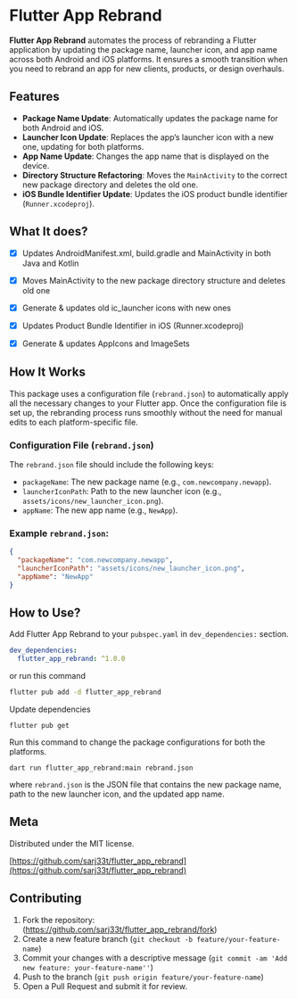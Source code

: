 # Flutter App Rebrand

**Flutter App Rebrand** automates the process of rebranding a Flutter application by updating the package name, launcher icon, and app name across both Android and iOS platforms. It ensures a smooth transition when you need to rebrand an app for new clients, products, or design overhauls.

## Features

- **Package Name Update**: Automatically updates the package name for both Android and iOS.
- **Launcher Icon Update**: Replaces the app’s launcher icon with a new one, updating for both platforms.
- **App Name Update**: Changes the app name that is displayed on the device.
- **Directory Structure Refactoring**: Moves the `MainActivity` to the correct new package directory and deletes the old one.
- **iOS Bundle Identifier Update**: Updates the iOS product bundle identifier (`Runner.xcodeproj`).


## What It does?
- [x] Updates AndroidManifest.xml, build.gradle and MainActivity in both Java and Kotlin
- [x] Moves MainActivity to the new package directory structure and deletes old one
- [x] Generate & updates old ic_launcher icons with new ones
- [x] Updates Product Bundle Identifier in iOS (Runner.xcodeproj)
- [x] Generate & updates AppIcons and ImageSets


## How It Works

This package uses a configuration file (`rebrand.json`) to automatically apply all the necessary changes to your Flutter app. Once the configuration file is set up, the rebranding process runs smoothly without the need for manual edits to each platform-specific file.

### Configuration File (`rebrand.json`)

The `rebrand.json` file should include the following keys:
- `packageName`: The new package name (e.g., `com.newcompany.newapp`).
- `launcherIconPath`: Path to the new launcher icon (e.g., `assets/icons/new_launcher_icon.png`).
- `appName`: The new app name (e.g., `NewApp`).

### Example `rebrand.json`:
```json
{
  "packageName": "com.newcompany.newapp",
  "launcherIconPath": "assets/icons/new_launcher_icon.png",
  "appName": "NewApp"
}
```


## How to Use?

Add Flutter App Rebrand to your `pubspec.yaml` in `dev_dependencies:` section.
```yaml
dev_dependencies: 
  flutter_app_rebrand: ^1.0.0
```
or run this command
```bash
flutter pub add -d flutter_app_rebrand
```


Update dependencies
```
flutter pub get
```
Run this command to change the package configurations for both the platforms.

```
dart run flutter_app_rebrand:main rebrand.json
```

where `rebrand.json` is the JSON file that contains the new package name, path to the new launcher icon, and the updated app name.


## Meta

Distributed under the MIT license.

[https://github.com/sarj33t/flutter_app_rebrand](https://github.com/sarj33t/flutter_app_rebrand)

## Contributing

1. Fork the repository: (<https://github.com/sarj33t/flutter_app_rebrand/fork>)
2. Create a new feature branch (`git checkout -b feature/your-feature-name`)
3. Commit your changes with a descriptive message (`git commit -am 'Add new feature: your-feature-name''`)
4. Push to the branch (`git push origin feature/your-feature-name`)
5. Open a Pull Request and submit it for review.
